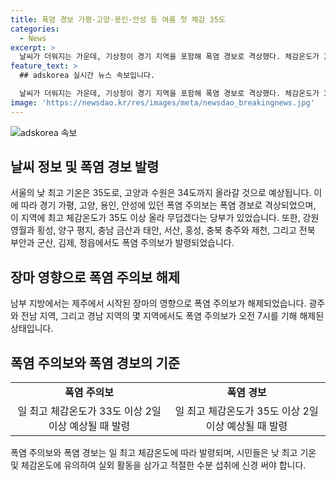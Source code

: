 ```yaml
---
title: 폭염 경보 가평·고양·용인·안성 등 여름 첫 체감 35도
categories:
  - News
excerpt: >
  날씨가 더워지는 가운데, 기상청이 경기 지역을 포함해 폭염 경보로 격상했다. 체감온도가 35도 이상으로 예보되며, 사람들은 실외 활동을 자제하고 수분 섭취에 신경 써야 한다. 한편, 제주를 시작으로 남부 지방은 장마 영향으로 폭염 주의보가 해제됐다. 폭염 주의보와 폭염 경보의 발령 기준에 대한 안내도 함께 전해졌다. 
feature_text: >
  ## adskorea 실시간 뉴스 속보입니다.

  날씨가 더워지는 가운데, 기상청이 경기 지역을 포함해 폭염 경보로 격상했다. 체감온도가 35도 이상으로 예보되며, 사람들은 실외 활동을 자제하고 수분 섭취에 신경 써야 한다. 한편, 제주를 시작으로 남부 지방은 장마 영향으로 폭염 주의보가 해제됐다. 폭염 주의보와 폭염 경보의 발령 기준에 대한 안내도 함께 전해졌다. 
image: 'https://newsdao.kr/res/images/meta/newsdao_breakingnews.jpg'
---
```


<p><img src="https://newsdao.kr/res/images/meta/newsdao_breakingnews.jpg" alt="adskorea 속보" /></p>

<h2 data-ke-size="size26">날씨 정보 및 폭염 경보 발령</h2>

<p data-ke-size="size16">서울의 낮 최고 기온은 35도로, 고양과 수원은 34도까지 올라갈 것으로 예상됩니다. 이에 따라 경기 가평, 고양, 용인, 안성에 있던 폭염 주의보는 폭염 경보로 격상되었으며, 이 지역에 최고 체감온도가 35도 이상 올라 무덥겠다는 당부가 있었습니다. 또한, 강원 영월과 횡성, 양구 평지, 충남 금산과 태안, 서산, 홍성, 충북 충주와 제천, 그리고 전북 부안과 군산, 김제, 정읍에서도 폭염 주의보가 발령되었습니다.</p>

<h2 data-ke-size="size26">장마 영향으로 폭염 주의보 해제</h2>

<p data-ke-size="size16">남부 지방에서는 제주에서 시작된 장마의 영향으로 폭염 주의보가 해제되었습니다. 광주와 전남 지역, 그리고 경남 지역의 몇 지역에서도 폭염 주의보가 오전 7시를 기해 해제된 상태입니다.</p>

<h2 data-ke-size="size26">폭염 주의보와 폭염 경보의 기준</h2>

<table>
    <tr>
        <td style="text-align: center; height: 17px;"><b>폭염 주의보</b></td>
        <td style="text-align: center; height: 17px;"><b>폭염 경보</b></td>
    </tr>
    <tr>
        <td style="text-align: center; height: 17px;">일 최고 체감온도가 33도 이상 2일 이상 예상될 때 발령</td>
        <td style="text-align: center; height: 17px;">일 최고 체감온도가 35도 이상 2일 이상 예상될 때 발령</td>
    </tr>
</table>

<p data-ke-size="size16">폭염 주의보와 폭염 경보는 일 최고 체감온도에 따라 발령되며, 시민들은 낮 최고 기온 및 체감온도에 유의하여 실외 활동을 삼가고 적절한 수분 섭취에 신경 써야 합니다.</p>

